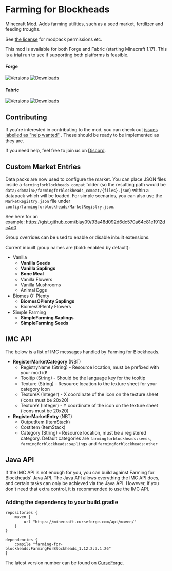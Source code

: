 # Farming for Blockheads
Minecraft Mod. Adds farming utilities, such as a seed market, fertilizer and feeding troughs.

See [the license](LICENSE) for modpack permissions etc.

This mod is available for both Forge and Fabric (starting Minecraft 1.17). This is a trial run to see if supporting both
platforms is feasible.

#### Forge

[![Versions](http://cf.way2muchnoise.eu/versions/231484_latest.svg)](https://www.curseforge.com/minecraft/mc-mods/farming-for-blockheads)
[![Downloads](http://cf.way2muchnoise.eu/full_231484_downloads.svg)](https://www.curseforge.com/minecraft/mc-mods/farming-for-blockheads)

#### Fabric

[![Versions](http://cf.way2muchnoise.eu/versions/_latest.svg)](https://www.curseforge.com/minecraft/mc-mods/farming-for-blockheads-fabric)
[![Downloads](http://cf.way2muchnoise.eu/full__downloads.svg)](https://www.curseforge.com/minecraft/mc-mods/farming-for-blockheads-fabric)

## Contributing

If you're interested in contributing to the mod, you can check
out [issues labelled as "help wanted"](https://github.com/ModdingForBlockheads/FarmingForBlockheads/issues?q=is%3Aopen+is%3Aissue+label%3A%22help+wanted%22)
. These should be ready to be implemented as they are.

If you need help, feel free to join us on [Discord](https://discord.gg/scGAfXC).

## Custom Market Entries

Data packs are now used to configure the market. You can place JSON files inside a `farmingforblockheads_compat` folder (so the resulting path would be `data/<domain>/farmingforblockheads_compat/{files}.json`) within a datapack which will be loaded. For simple scenarios, you can also use the `MarketRegistry.json` file under `config/farmingforblockheads/MarketRegistry.json`.

See here for an example: https://gist.github.com/blay09/93a48d092d6dc570a64c81e1912dc4d0

Group overrides can be used to enable or disable inbuilt extensions.

Current inbuilt group names are (bold: enabled by default):

* Vanilla
  * **Vanilla Seeds**
  * **Vanilla Saplings**
  * **Bone Meal**
  * Vanilla Flowers
  * Vanilla Mushrooms
  * Animal Eggs
* Biomes O' Plenty
  * **BiomesOPlenty Saplings**
  * BiomesOPlenty Flowers
* Simple Farming
  * **SimpleFarming Saplings**
  * **SimpleFarming Seeds**

## IMC API

The below is a list of IMC messages handled by Farming for Blockheads.

* **RegisterMarketCategory** (NBT)
  * RegistryName (String) - Resource location, must be prefixed with your mod id!
  * Tooltip (String) - Should be the language key for the tooltip
  * Texture (String) - Resource location to the texture sheet for your category icon
  * TextureX (Integer) - X coordinate of the icon on the texture sheet (icons must be 20x20)
  * TextureY (Integer) - Y coordinate of the icon on the texture sheet (icons must be 20x20)
* **RegisterMarketEntry** (NBT)
  * OutputItem (ItemStack)
  * CostItem (ItemStack)
  * Category (String) - Resource location, must be a registered category. Default categories are `farmingforblockheads:seeds`, `farmingforblockheads:saplings` and `farmingforblockheads:other`

## Java API

If the IMC API is not enough for you, you can build against Farming for Blockheads' Java API.
The Java API allows everything the IMC API does, and certain tasks can only be achieved via the Java API.
However, if you don't need that extra control, it is recommended to use the IMC API.

### Adding the dependency to your build.gradle
```
repositories {
    maven {
        url "https://minecraft.curseforge.com/api/maven/"
    }
}

dependencies {
    compile "farming-for-blockheads:FarmingForBlockheads_1.12.2:3.1.26"
}
```
The latest version number can be found on [CurseForge](https://minecraft.curseforge.com/projects/farming-for-blockheads/files).
